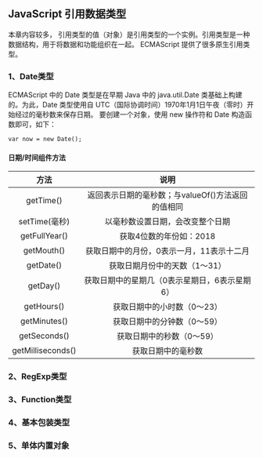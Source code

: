 ## JavaScript 引用数据类型

本章内容较多，
引用类型的值（对象）是引用类型的一个实例。引用类型是一种数据结构，用于将数据和功能组织在一起。
ECMAScript 提供了很多原生引用类型。

### 1、Date类型

ECMAScript 中的 Date 类型是在早期 Java 中的 java.util.Date 类基础上构建的。为此，Date 类型使用自 UTC（国际协调时间）1970年1月1日午夜（零时）开始经过的毫秒数来保存日期。
    要创建一个对象，使用 new 操作符和 Date 构造函数即可，如下：
    
`var now = new Date();`

#### 日期/时间组件方法
    
| 方法 | 说明 |
| :-: | :-: |
| getTime() | 返回表示日期的毫秒数；与valueOf()方法返回的值相同 |
| setTime(毫秒) | 以毫秒数设置日期，会改变整个日期 |
| getFullYear() | 获取4位数的年份如：2018 |
| getMouth() | 获取日期中的月份，0表示一月，11表示十二月 |
| getDate() | 获取日期月份中的天数（1～31） |
| getDay() | 获取日期中的星期几（0表示星期日，6表示星期6） |
| getHours() | 获取日期中的小时数（0～23） |
| getMinutes() | 获取日期中的分钟数（0～59） |
| getSeconds() | 获取日期中的秒数（0～59） |
| getMilliseconds() | 获取日期中的毫秒数 |



### 2、RegExp类型

### 3、Function类型

### 4、基本包装类型

### 5、单体内置对象


